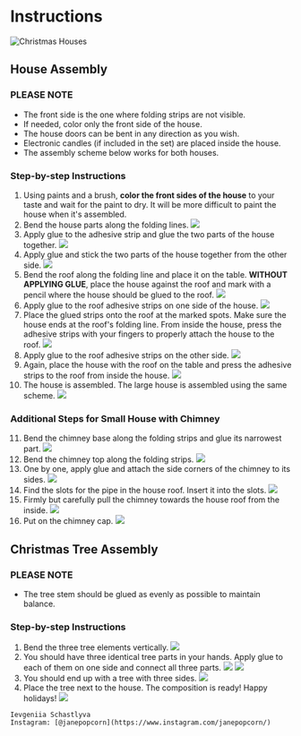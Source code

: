 # Instructions

![Christmas Houses](./images/image001.jpg)

## House Assembly

### PLEASE NOTE
- The front side is the one where folding strips are not visible.
- If needed, color only the front side of the house.
- The house doors can be bent in any direction as you wish.
- Electronic candles (if included in the set) are placed inside the house.
- The assembly scheme below works for both houses.

### Step-by-step Instructions

1. Using paints and a brush, **color the front sides of the house** to your taste and wait for the paint to dry. It will be more difficult to paint the house when it's assembled.
2. Bend the house parts along the folding lines. ![](./images/image004.jpg)
3. Apply glue to the adhesive strip and glue the two parts of the house together. ![](./images/image006.jpg)
4. Apply glue and stick the two parts of the house together from the other side. ![](./images/image008.jpg)
5. Bend the roof along the folding line and place it on the table. **WITHOUT APPLYING GLUE**, place the house against the roof and mark with a pencil where the house should be glued to the roof. ![](./images/image010.jpg)
6. Apply glue to the roof adhesive strips on one side of the house. ![](./images/image012.jpg)
7. Place the glued strips onto the roof at the marked spots. Make sure the house ends at the roof's folding line. From inside the house, press the adhesive strips with your fingers to properly attach the house to the roof. ![](./images/image014.jpg)
8. Apply glue to the roof adhesive strips on the other side. ![](./images/image016.jpg)
9. Again, place the house with the roof on the table and press the adhesive strips to the roof from inside the house. ![](./images/image018.jpg)
10. The house is assembled. The large house is assembled using the same scheme. ![](./images/image020.jpg)

### Additional Steps for Small House with Chimney

11. Bend the chimney base along the folding strips and glue its narrowest part. ![](./images/image022.jpg)
12. Bend the chimney top along the folding strips. ![](./images/image024.jpg)
13. One by one, apply glue and attach the side corners of the chimney to its sides. ![](./images/image026.jpg)
14. Find the slots for the pipe in the house roof. Insert it into the slots. ![](./images/image028.jpg)
15. Firmly but carefully pull the chimney towards the house roof from the inside. ![](./images/image030.jpg)
16. Put on the chimney cap. ![](./images/image032.jpg)

## Christmas Tree Assembly

### PLEASE NOTE

- The tree stem should be glued as evenly as possible to maintain balance.

### Step-by-step Instructions

1. Bend the three tree elements vertically. ![](./images/image034.jpg)
2. You should have three identical tree parts in your hands. Apply glue to each of them on one side and connect all three parts. ![](./images/image036.jpg) ![](./images/image038.jpg)
3. You should end up with a tree with three sides. ![](./images/image040.jpg)
4. Place the tree next to the house. The composition is ready! Happy holidays! ![](./images/image042.jpg)

```
Ievgeniia Schastlyva
Instagram: [@janepopcorn](https://www.instagram.com/janepopcorn/)
```